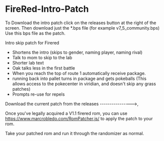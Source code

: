 # FireRed-Intro-Patch
To Download the intro patch click on the releases button at the right of the screen.  Then download just the *.bps file (for example v7_5_community.bps) Use this bps file as the patch.


Intro skip patch for Firered 

* Shortens the intro (skips to gender, naming player, naming rival)
* Talk to mom to skip to the lab
* Shorter lab text
* Oak talks less in the first battle
* When you reach the top of route 1 automatically receive package.
* running back into pallet turns in package and gets pokeballs (This allows access to the pokecenter in viridian, and doesn't skip any grass patches)
* Prompts re-use for repels

Download the current patch from the releases  ---------------->,

Once you've legally acquired a V1.1 firered rom, you can use https://www.marcrobledo.com/RomPatcher.js/ to apply the patch to your rom.

Take your patched rom and run it through the randomizer as normal.

